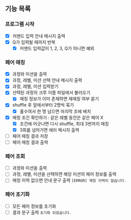 ## 기능 목록

### 프로그램 시작

- [x] 커맨드 입력 안내 메시지 출력
- [x] Q가 입력될 때까지 반복
  - [x] 커맨드 입력값이 1, 2, 3, Q가 아니면 예외

### 페어 매칭

- [x] 과정와 미션을 출력
- [x] 과정, 레벨, 미션 선택 안내 메시지 출력
- [x] 과정, 레벨, 미션 입력받기
- [x] 선택된 과정의 크루 이름 파일에서 불러오기
  - [x] 매칭 정보가 이미 존재하면 재매칭 여부 묻기
- [x] shuffle 후 앞에서부터 2명씩 묶기
  - [x] 홀수여서 한 명 남으면 마지막 조에 배치
- [x] 매칭 조건 확인하기 : 같은 레벨 동안은 같은 페어 X
  - [x] 조건에 어긋나면 다시 shuffle, 최대 3번까지 매칭
  - [x] 3회를 넘어가면 에러 메시지 출력
- [ ] 페어 매칭 결과 저장
- [ ] 페어 매칭 결과 출력

### 페어 조회

- [ ] 과정와 미션을 출력
- [ ] 과정, 레벨, 미션을 선택하면 해당 미션의 페어 정보를 출력
- [ ] 매칭 이력 없으면 안내 문구 출력 `[ERROR] 매칭 이력이 없습니다.`

### 페어 초기화

- [ ] 모든 페어 정보를 초기화
- [ ] 결과 문구 출력 `초기화 되었습니다. `